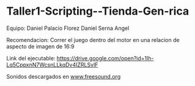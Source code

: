 # Taller1-Scripting--Tienda-Gen-rica


Equipo:
Daniel Palacio Florez
Daniel Serna Angel


Recomendacion:
Correr el juego dentro del motor en una relacion de aspecto de imagen de 16:9

Link del ejecutable:
https://drive.google.com/open?id=1Ih-Lq5CppxnN7WcsnLLkqDv4IZRLSvlF

Sonidos descargados en www.freesound.org
